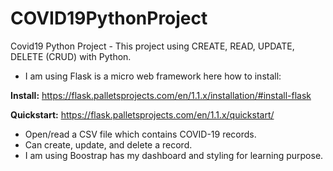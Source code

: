 # COVID19PythonProject
Covid19 Python Project - This project using CREATE, READ, UPDATE, DELETE (CRUD) with Python.

- I am using Flask is a micro web framework here how to install: 

**Install:** https://flask.palletsprojects.com/en/1.1.x/installation/#install-flask 

**Quickstart:** https://flask.palletsprojects.com/en/1.1.x/quickstart/  

- Open/read a CSV file which contains COVID-19 records.
- Can create, update, and delete a record. 
- I am using Boostrap has my dashboard and styling for learning purpose.

